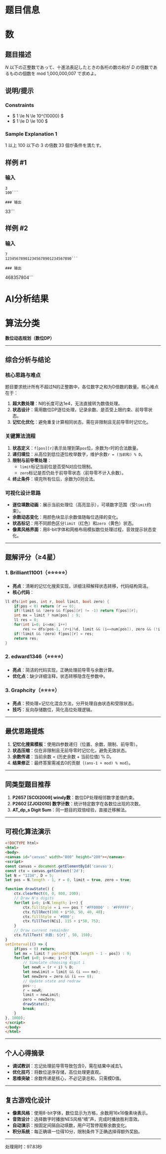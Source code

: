 # 题目信息

# 数

## 题目描述

[problemUrl]: https://atcoder.jp/contests/tdpc/tasks/tdpc_number


$N$ 以下の正整数であって、十進法表記したときの各桁の数の和が $D$ の倍数であるものの個数を mod 1,000,000,007 で求めよ。

## 说明/提示

### Constraints

- $ 1 \le N \le 10^{10000} $
- $ 1 \le D \le 100 $

### Sample Explanation 1

1 以上 100 以下の 3 の倍数 33 個が条件を満たす。


## 样例 #1

### 输入

```
3
100```

### 输出

```
33```

## 样例 #2

### 输入

```
7
123456789012345678901234567890```

### 输出

```
468357804```

# AI分析结果



# 算法分类
**数位动态规划（数位DP）**

---

## 综合分析与结论
### 核心思路与难点
题目要求统计所有不超过N的正整数中，各位数字之和为D倍数的数量。核心难点在于：
1. **超大数处理**：N的长度可达1e4，无法直接转为数值处理。
2. **状态设计**：需用数位DP逐位处理，记录余数、是否受上限约束、前导零状态。
3. **记忆化优化**：避免重复计算相同状态，需在非限制且无前导零时记忆化。

### 关键算法流程
1. **状态定义**：`f[pos][r]`表示处理到第`pos`位，余数为`r`时的合法数量。
2. **递归填位**：从高位到低位逐位枚举数字，维护余数`r = (当前和) % D`。
3. **限制与前导零处理**：
   - `limit`标记当前位是否受N对应位限制。
   - `zero`标记是否仍处于前导零状态（前导零不计入余数）。
4. **终止条件**：填完所有位后，余数为0则合法。

### 可视化设计思路
- **逐位填数动画**：展示当前处理位（高亮显示），可填数字范围（受`limit`约束）。
- **余数动态变化**：用颜色块显示余数值随每位选择的变化。
- **状态标记**：用不同颜色区分`limit`（红色）和`zero`（黄色）状态。
- **像素风格界面**：用8-bit字体和网格布局模拟数位处理过程，音效提示状态变化。

---

## 题解评分（≥4星）
### 1. Brilliant11001（⭐️⭐️⭐️⭐️⭐️）
- **亮点**：清晰的记忆化搜索实现，详细注释解释状态转移，代码结构简洁。
- **核心代码**：
```cpp
ll dfs(int pos, int r, bool limit, bool zero) {
    if(pos < 0) return (r == 0);
    if(!limit && !zero && f[pos][r] != -1) return f[pos][r];
    int mx = limit ? num[pos] : 9;
    ll res = 0;
    for(int i=0; i<=mx; i++)
        res += dfs(pos-1, (r+i)%d, limit && (i==num[pos]), zero && (!i));
    if(!limit && !zero) f[pos][r] = res;
    return res;
}
```

### 2. edward1346（⭐️⭐️⭐️⭐️）
- **亮点**：简洁的代码实现，正确处理前导零与余数计算。
- **优化点**：缺少详细注释，状态转移隐含在参数中。

### 3. Graphcity（⭐️⭐️⭐️⭐️）
- **亮点**：预处理+记忆化混合方法，分开处理自由状态和受限状态。
- **技巧**：反向存储数位，简化高位处理逻辑。

---

## 最优思路提炼
1. **记忆化搜索模板**：使用四参数递归（位置、余数、限制、前导零）。
2. **状态压缩**：仅在非限制且无前导零时记忆化，避免无效状态。
3. **余数传递**：当前余数 = (历史余数 + 当前位值) % D。
4. **结果修正**：最终答案需减去0的贡献（`(ans-1 + mod) % mod`）。

---

## 同类型题目推荐
1. **P2657 [SCOI2009] windy数**：数位DP处理相邻数字差值约束。
2. **P2602 [ZJOI2010] 数字计数**：统计特定数字在各数位出现的次数。
3. **AT_dp_s Digit Sum**：同一题目的双倍经验，直接迁移解法。

---

## 可视化算法演示
```html
<!DOCTYPE html>
<html>
<body>
<canvas id="canvas" width="800" height="200"></canvas>
<script>
const canvas = document.getElementById('canvas');
const ctx = canvas.getContext('2d');
let N = "1234", D = 5;
let pos = N.length - 1, r = 0, limit = true, zero = true;

function drawState() {
    ctx.clearRect(0, 0, 800, 200);
    // Draw N's digits
    for(let i=0; i<N.length; i++) {
        ctx.fillStyle = i === pos ? '#FF0000' : '#FFFFFF';
        ctx.fillRect(100 + i*50, 50, 40, 40);
        ctx.fillStyle = '#000';
        ctx.fillText(N[i], 115 + i*50, 75);
    }
    // Draw current remainder
    ctx.fillText(`余数: ${r}`, 50, 150);
}
setInterval(() => {
    if(pos < 0) return;
    let mx = limit ? parseInt(N[N.length - 1 - pos]) : 9;
    for(let i=0; i<=mx; i++) {
        // Simulate choosing digit i
        let newR = (r + i) % D;
        let newLimit = limit && (i === mx);
        let newZero = zero && (i === 0);
        // Update state and redraw
        pos--;
        r = newR;
        limit = newLimit;
        zero = newZero;
        drawState();
        break;
    }
}, 1000);
</script>
</body>
</html>
```

---

## 个人心得摘录
- **调试教训**：忘记处理前导零导致包含0，需在结果中减去1。
- **优化技巧**：将数位逆序存储，高位处理更直观。
- **思维突破**：余数传递是核心，不必记录总和，只需模D值。

---

## 复古游戏化设计
- **像素风格**：使用8-bit字体，数位显示为方格，余数用16x16像素块表示。
- **音效设计**：选择数字时播放NES风格“嘀”声，完成时播放胜利音效。
- **自动演示**：按固定间隔自动填数，用户可暂停观察余数变化。
- **积分系统**：每正确填一位得10分，限制条件下正确选择得额外奖励。

---
处理用时：97.83秒